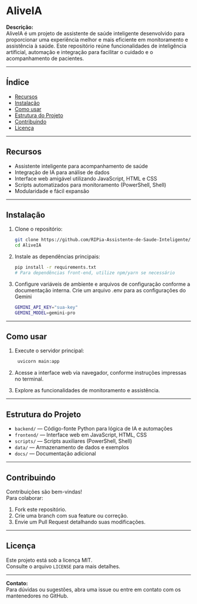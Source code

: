 # AliveIA

**Descrição:**  
AliveIA é um projeto de assistente de saúde inteligente desenvolvido para proporcionar uma experiência melhor e mais eficiente em monitoramento e assistência à saúde. Este repositório reúne funcionalidades de inteligência artificial, automação e integração para facilitar o cuidado e o acompanhamento de pacientes.

---

## Índice

- [Recursos](#recursos)
- [Instalação](#instalação)
- [Como usar](#como-usar)
- [Estrutura do Projeto](#estrutura-do-projeto)
- [Contribuindo](#contribuindo)
- [Licença](#licença)

---

## Recursos

- Assistente inteligente para acompanhamento de saúde
- Integração de IA para análise de dados
- Interface web amigável utilizando JavaScript, HTML e CSS
- Scripts automatizados para monitoramento (PowerShell, Shell)
- Modularidade e fácil expansão

---

## Instalação

1. Clone o repositório:
   ```bash
   git clone https://github.com/RIPia-Assistente-de-Saude-Inteligente/AliveIA.git
   cd AliveIA
   ```

2. Instale as dependências principais:
   ```bash
   pip install -r requirements.txt
   # Para dependências front-end, utilize npm/yarn se necessário
   ```

3. Configure variáveis de ambiente e arquivos de configuração conforme a documentação interna.
   Crie um arquivo .env para as configurações do Gemini
   ```bash
   GEMINI_API_KEY="sua-key"
   GEMINI_MODEL=gemini-pro
   ```
---

## Como usar

1. Execute o servidor principal:
   ```bash
    uvicorn main:app
   ```

2. Acesse a interface web via navegador, conforme instruções impressas no terminal.

3. Explore as funcionalidades de monitoramento e assistência.

---

## Estrutura do Projeto

- `backend/` — Código-fonte Python para lógica de IA e automações
- `frontend/` — Interface web em JavaScript, HTML, CSS
- `scripts/` — Scripts auxiliares (PowerShell, Shell)
- `data/` — Armazenamento de dados e exemplos
- `docs/` — Documentação adicional

---

## Contribuindo

Contribuições são bem-vindas!  
Para colaborar:

1. Fork este repositório.
2. Crie uma branch com sua feature ou correção.
3. Envie um Pull Request detalhando suas modificações.

---

## Licença

Este projeto está sob a licença MIT.  
Consulte o arquivo `LICENSE` para mais detalhes.

---

**Contato:**  
Para dúvidas ou sugestões, abra uma issue ou entre em contato com os mantenedores no GitHub.
